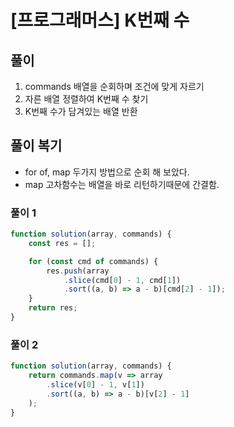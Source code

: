 # [프로그래머스] K번째 수
## 풀이
1. commands 배열을 순회하며 조건에 맞게 자르기
2. 자른 배열 정렬하여 K번째 수 찾기
3. K번째 수가 담겨있는 배열 반환
## 풀이 복기
- for of, map 두가지 방법으로 순회 해 보았다.
- map 고차함수는 배열을 바로 리턴하기때문에 간결함.
### 풀이 1
```js
function solution(array, commands) {
    const res = [];

    for (const cmd of commands) {
        res.push(array
            .slice(cmd[0] - 1, cmd[1])
            .sort((a, b) => a - b)[cmd[2] - 1]);
    }
    return res;
}
```
### 풀이 2
```js
function solution(array, commands) {
    return commands.map(v => array
        .slice(v[0] - 1, v[1])
        .sort((a, b) => a - b)[v[2] - 1]
    );
} 
```